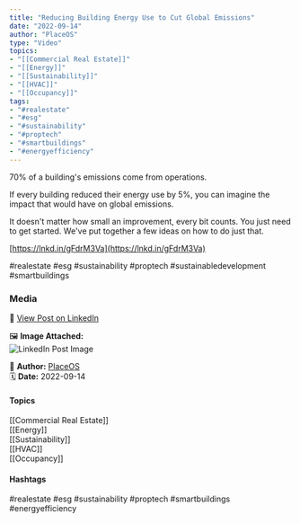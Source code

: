 ```yaml
---
title: "Reducing Building Energy Use to Cut Global Emissions"  
date: "2022-09-14"  
author: "PlaceOS"  
type: "Video"  
topics:  
- "[[Commercial Real Estate]]"  
- "[[Energy]]"  
- "[[Sustainability]]"  
- "[[HVAC]]"  
- "[[Occupancy]]"  
tags:  
- "#realestate"  
- "#esg"  
- "#sustainability"  
- "#proptech"  
- "#smartbuildings"  
- "#energyefficiency"  
---
```

70% of a building's emissions come from operations.

If every building reduced their energy use by 5%, you can imagine the impact that would have on global emissions.

It doesn't matter how small an improvement, every bit counts. You just need to get started. We've put together a few ideas on how to do just that.

[https://lnkd.in/gFdrM3Va](https://lnkd.in/gFdrM3Va)

#realestate #esg #sustainability #proptech #sustainabledevelopment #smartbuildings

### Media

🔗 [View Post on LinkedIn](https://www.linkedin.com/feed/update/urn:li:activity:6975684140796981248)  
  
🖼 **Image Attached:**  
![LinkedIn Post Image](https://media.licdn.com/dms/image/v2/C5605AQHrZ7_sRdPNKQ/videocover-low/videocover-low/0/1663132656208?e=1742263200&v=beta&t=j2jLkJsWpbhJwQryTA_eZlGoDdGbZT0np-RYaA81l5Q)  
  
👤 **Author:** [PlaceOS](https://www.linkedin.com/in/jonathanmcfarlane/)  
🗓️ **Date:** 2022-09-14

#### Topics

[[Commercial Real Estate]]  
[[Energy]]  
[[Sustainability]]  
[[HVAC]]  
[[Occupancy]]

#### Hashtags

#realestate #esg #sustainability #proptech #smartbuildings #energyefficiency